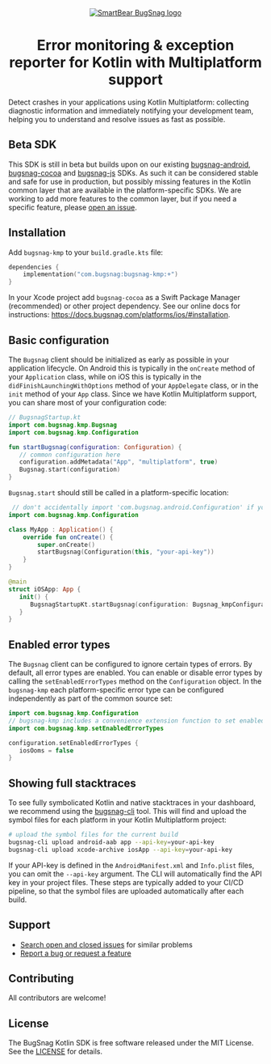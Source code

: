 <div align="center">
  <a href="https://www.bugsnag.com/platforms/">
    <picture>
      <source media="(prefers-color-scheme: dark)" srcset="https://assets.smartbear.com/m/3dab7e6cf880aa2b/original/BugSnag-Repository-Header-Dark.svg">
      <img alt="SmartBear BugSnag logo" src="https://assets.smartbear.com/m/3945e02cdc983893/original/BugSnag-Repository-Header-Light.svg">
    </picture>
  </a>
  <h1>Error monitoring &amp; exception reporter for Kotlin with Multiplatform support</h1>
</div>

Detect crashes in your applications using Kotlin Multiplatform: collecting diagnostic information and immediately notifying your development team, helping you to understand and resolve issues as fast as possible.

## Beta SDK

This SDK is still in beta but builds upon on our existing [bugsnag-android](https://github.com/bugsnag/bugsnag-android/), [bugsnag-cocoa](https://github.com/bugsnag/bugsnag-cocoa) and [bugsnag-js](https://github.com/bugsnag/bugsnag-js) SDKs. As such it can be considered stable and safe for use in production, but possibly missing features in the Kotlin common layer that are available in the platform-specific SDKs. We are working to add more features to the common layer, but if you need a specific feature, please [open an issue](https://github.com/bugsnag/bugsnag-kotlin-multiplatform/issues/new?template=feature_request.md).

## Installation

Add `bugsnag-kmp` to your `build.gradle.kts` file:
```kotlin
dependencies {
    implementation("com.bugsnag:bugsnag-kmp:+")
}
```

In your Xcode project add `bugsnag-cocoa` as a Swift Package Manager (recommended) or other project dependency. See our online docs for instructions: https://docs.bugsnag.com/platforms/ios/#installation.

## Basic configuration

The `Bugsnag` client should be initialized as early as possible in your application lifecycle. On Android this is typically in the `onCreate` method of your `Application` class, while on iOS this is typically in the `didFinishLaunchingWithOptions` method of your `AppDelegate` class, or in the `init` method of your `App` class. Since we have Kotlin Multiplatform support, you can share most of your configuration code:

```kotlin
// BugsnagStartup.kt
import com.bugsnag.kmp.Bugsnag
import com.bugsnag.kmp.Configuration

fun startBugsnag(configuration: Configuration) {
   // common configuration here
   configuration.addMetadata("App", "multiplatform", true)
   Bugsnag.start(configuration)
}
```

`Bugsnag.start` should still be called in a platform-specific location:

```kotlin
 // don't accidentally import 'com.bugsnag.android.Configuration' if you want common configuration
import com.bugsnag.kmp.Configuration

class MyApp : Application() {
    override fun onCreate() {
        super.onCreate()
        startBugsnag(Configuration(this, "your-api-key"))
    }
}
```

```swift
@main
struct iOSApp: App {
   init() {
      BugsnagStartupKt.startBugsnag(configuration: Bugsnag_kmpConfiguration(apiKey: "your-api-key"))
   }
}
```

## Enabled error types

The `Bugsnag` client can be configured to ignore certain types of errors. By default, all error types are enabled. You can enable or disable error types by calling the `setEnabledErrorTypes` method on the `Configuration` object.
In the `bugsnag-kmp` each platform-specific error type can be configured independently as part of the common source set:

```kotlin
import com.bugsnag.kmp.Configuration
// bugsnag-kmp includes a convenience extension function to set enabled error types in a lambda
import com.bugsnag.kmp.setEnabledErrorTypes

configuration.setEnabledErrorTypes {
   iosOoms = false
}
```

## Showing full stacktraces

To see fully symbolicated Kotlin and native stacktraces in your dashboard, we recommend using the [bugsnag-cli](https://docs.bugsnag.com/platforms/android/cli/) tool. This will find and upload the symbol files for each platform in your Kotlin Multiplatform project:

```bash
# upload the symbol files for the current build
bugsnag-cli upload android-aab app --api-key=your-api-key
bugsnag-cli upload xcode-archive iosApp --api-key=your-api-key 
```

If your API-key is defined in the `AndroidManifest.xml` and `Info.plist` files, you can omit the `--api-key` argument. The CLI will automatically find the API key in your project files. These steps are typically added to your CI/CD pipeline, so that the symbol files are uploaded automatically after each build.

## Support

* [Search open and closed issues](https://github.com/bugsnag/bugsnag-kmp/issues?utf8=✓&q=is%3Aissue) for similar problems
* [Report a bug or request a feature](https://github.com/bugsnag/bugsnag-kmp/issues/new)

## Contributing

All contributors are welcome!

## License

The BugSnag Kotlin SDK is free software released under the MIT License. See the [LICENSE](https://github.com/bugsnag/bugsnag-kmp/blob/main/LICENSE) for details.
